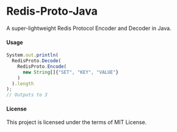 Redis-Proto-Java
==========
A super-lightweight Redis Protocol Encoder and Decoder in Java.

#### Usage

```js
System.out.println(
  RedisProto.Decode(
    RedisProto.Encode(
      new String[]{"SET", "KEY", "VALUE"}
    )
  ).length
);
// Outputs to 3
```

#### License
This project is licensed under the terms of MIT License.
